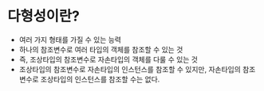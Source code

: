 # 다형성이란?
- 여러 가지 형태를 가질 수 있는 능력
- 하나의 참조변수로 여러 타입의 객체를 참조할 수 있는 것
- 즉, 조상타입의 참조변수로 자손타입의 객체를 다룰 수 있는 것
- 조상타입의 참조변수로 자손타입의 인스턴스를 참조할 수 있지만, 자손타입의 참조변수로 조상타입의 인스턴스를 참조할 수는 없다.

